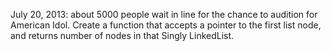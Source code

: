 July 20, 2013: about 5000 people wait in line for the chance to audition
for American Idol. Create a function that accepts a pointer to the first list
node, and returns number of nodes in that Singly LinkedList.
